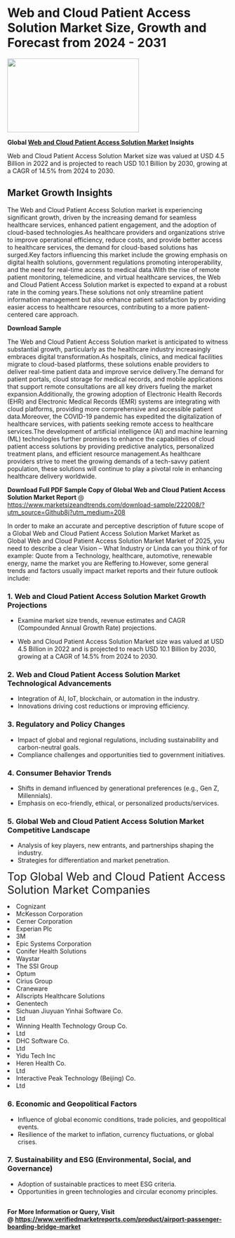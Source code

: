 <H1>Web and Cloud Patient Access Solution Market Size, Growth and Forecast from 2024 - 2031</H1><img class="aligncenter size-medium wp-image-584254" src="https://thirdeyenews.in/wp-content/uploads/2024/09/Global-Market-Research-300x168.jpeg" alt="" width="300" height="168" /><p><strong>Global&nbsp;<a href="https://www.marketsizeandtrends.com/download-sample/222008/?utm_source=Github8j?utm_medium=208">Web and Cloud Patient Access Solution Market</a> Insights</strong></p><p>Web and Cloud Patient Access Solution Market size was valued at USD 4.5 Billion in 2022 and is projected to reach USD 10.1 Billion by 2030, growing at a CAGR of 14.5% from 2024 to 2030.</p><p><h2>Market Growth Insights</h2> <p>The Web and Cloud Patient Access Solution market is experiencing significant growth, driven by the increasing demand for seamless healthcare services, enhanced patient engagement, and the adoption of cloud-based technologies.As healthcare providers and organizations strive to improve operational efficiency, reduce costs, and provide better access to healthcare services, the demand for cloud-based solutions has surged.Key factors influencing this market include the growing emphasis on digital health solutions, government regulations promoting interoperability, and the need for real-time access to medical data.With the rise of remote patient monitoring, telemedicine, and virtual healthcare services, the Web and Cloud Patient Access Solution market is expected to expand at a robust rate in the coming years.These solutions not only streamline patient information management but also enhance patient satisfaction by providing easier access to healthcare resources, contributing to a more patient-centered care approach.</p> <p><strong>Download Sample</strong></p> <p>The Web and Cloud Patient Access Solution market is anticipated to witness substantial growth, particularly as the healthcare industry increasingly embraces digital transformation.As hospitals, clinics, and medical facilities migrate to cloud-based platforms, these solutions enable providers to deliver real-time patient data and improve service delivery.The demand for patient portals, cloud storage for medical records, and mobile applications that support remote consultations are all key drivers fueling the market expansion.Additionally, the growing adoption of Electronic Health Records (EHR) and Electronic Medical Records (EMR) systems are integrating with cloud platforms, providing more comprehensive and accessible patient data.Moreover, the COVID-19 pandemic has expedited the digitalization of healthcare services, with patients seeking remote access to healthcare services.The development of artificial intelligence (AI) and machine learning (ML) technologies further promises to enhance the capabilities of cloud patient access solutions by providing predictive analytics, personalized treatment plans, and efficient resource management.As healthcare providers strive to meet the growing demands of a tech-savvy patient population, these solutions will continue to play a pivotal role in enhancing healthcare delivery worldwide.</p> <p><span class=""><strong>Download Full PDF Sample Copy of Global Web and Cloud Patient Access Solution Market Report</strong> @ <a href="https://www.marketsizeandtrends.com/download-sample/222008/?utm_source=Github8j?utm_medium=208" target="_blank">https://www.marketsizeandtrends.com/download-sample/222008/?utm_source=Github8j?utm_medium=208</a></span></p><p>In order to make an accurate and perceptive description of future scope of a Global&nbsp;Web and Cloud Patient Access Solution Market Market as Global&nbsp;Web and Cloud Patient Access Solution Market Market of 2025, you need to describe a clear Vision &ndash; What Industry or Linda can you think of for example: Quote from a Technology, healthcare, automotive, renewable energy, name the market you are Reffering to.However, some general trends and factors usually impact market reports and their future outlook include:</p><h3>1.&nbsp;<strong>Web and Cloud Patient Access Solution Market Growth Projections</strong></h3><ul><li>Examine market size trends, revenue estimates and CAGR (Compounded Annual Growth Rate) projections.</li><li><p>Web and Cloud Patient Access Solution Market size was valued at USD 4.5 Billion in 2022 and is projected to reach USD 10.1 Billion by 2030, growing at a CAGR of 14.5% from 2024 to 2030.</p></li></ul><h3>2.&nbsp;<strong>Web and Cloud Patient Access Solution Market Technological Advancements</strong></h3><ul><li>Integration of AI, IoT, blockchain, or automation in the industry.</li><li>Innovations driving cost reductions or improving efficiency.</li></ul><h3>3.&nbsp;<strong>Regulatory and Policy Changes</strong></h3><ul><li>Impact of global and regional regulations, including sustainability and carbon-neutral goals.</li><li>Compliance challenges and opportunities tied to government initiatives.</li></ul><h3>4.&nbsp;<strong>Consumer Behavior Trends</strong></h3><ul><li>Shifts in demand influenced by generational preferences (e.g., Gen Z, Millennials).</li><li>Emphasis on eco-friendly, ethical, or personalized products/services.</li></ul><h3>5.&nbsp;<strong>Global Web and Cloud Patient Access Solution Market Competitive Landscape</strong></h3><ul><li>Analysis of key players, new entrants, and partnerships shaping the industry.</li><li>Strategies for differentiation and market penetration.</li></ul><p data-pm-slice="1 1 []"><span style="color: inherit; font-family: inherit; font-size: 25px;">Top Global Web and Cloud Patient Access Solution Market Companies</span></p><div class="" data-test-id=""><p><li>Cognizant</li><li> McKesson Corporation</li><li> Cerner Corporation</li><li> Experian Plc</li><li> 3M</li><li> Epic Systems Corporation</li><li> Conifer Health Solutions</li><li> Waystar</li><li> The SSI Group</li><li> Optum</li><li> Cirius Group</li><li> Craneware</li><li> Allscripts Healthcare Solutions</li><li> Genentech</li><li> Sichuan Jiuyuan Yinhai Software Co.</li><li>Ltd</li><li> Winning Health Technology Group Co.</li><li>Ltd</li><li> DHC Software Co.</li><li>Ltd</li><li> Yidu Tech Inc</li><li> Heren Health Co.</li><li> Ltd</li><li> Interactive Peak Technology (Beijing) Co.</li><li> Ltd</li></p></div><h3>6.&nbsp;<strong>Economic and Geopolitical Factors</strong></h3><ul><li>Influence of global economic conditions, trade policies, and geopolitical events.</li><li>Resilience of the market to inflation, currency fluctuations, or global crises.</li></ul><h3>7.&nbsp;<strong>Sustainability and ESG (Environmental, Social, and Governance)</strong></h3><ul><li>Adoption of sustainable practices to meet ESG criteria.</li><li>Opportunities in green technologies and circular economy principles.</li></ul><h2><strong style="font-size: 14px;">For More Information or Query, Visit @&nbsp;</strong><a style="background-color: #ffffff; font-size: 14px;" href="https://www.marketsizeandtrends.com/report/web-and-cloud-patient-access-solution-market/" target="_blank">https://www.verifiedmarketreports.com/product/airport-passenger-boarding-bridge-market</a></h2>